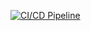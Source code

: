 [![CI/CD Pipeline](https://github.com/guilhermecso/GerenciaPedidos/actions/workflows/main.yml/badge.svg?branch=master)](https://github.com/guilhermecso/GerenciaPedidos/actions/workflows/main.yml)
